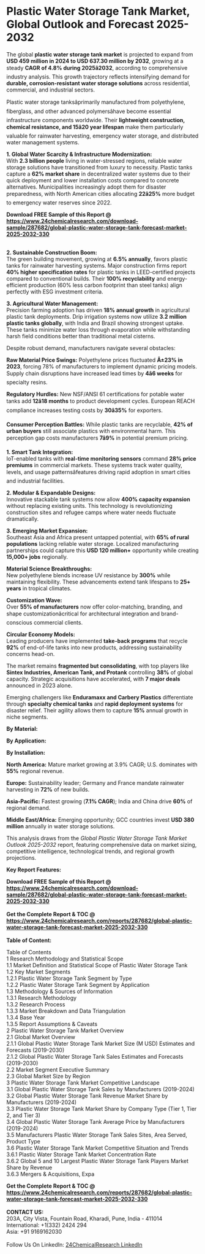 <h1>Plastic Water Storage Tank Market, Global Outlook and Forecast 2025-2032</h1><p>The global <strong>plastic water storage tank market</strong> is projected to expand from <strong>USD 459 million in 2024 to USD 637.30 million by 2032</strong>, growing at a steady <strong>CAGR of 4.8% during 2025â2032</strong>, according to comprehensive industry analysis. This growth trajectory reflects intensifying demand for <strong>durable, corrosion-resistant water storage solutions</strong> across residential, commercial, and industrial sectors.</p><p>Plastic water storage tanksâprimarily manufactured from polyethylene, fiberglass, and other advanced polymersâhave become essential infrastructure components worldwide. Their <strong>lightweight construction, chemical resistance, and 15â20 year lifespan</strong> make them particularly valuable for rainwater harvesting, emergency water storage, and distributed water management systems.</p><p><strong>1. Global Water Scarcity &amp; Infrastructure Modernization:</strong><br>
With <strong>2.3 billion people</strong> living in water-stressed regions, reliable water storage solutions have transitioned from luxury to necessity. Plastic tanks capture a <strong>62% market share</strong> in decentralized water systems due to their quick deployment and lower installation costs compared to concrete alternatives. Municipalities increasingly adopt them for disaster preparedness, with North American cities allocating <strong>22â25%</strong> more budget to emergency water reserves since 2022.</p><div><b>Download FREE Sample of this Report @ 
            <a href="https://www.24chemicalresearch.com/download-sample/287682/global-plastic-water-storage-tank-forecast-market-2025-2032-330">
            https://www.24chemicalresearch.com/download-sample/287682/global-plastic-water-storage-tank-forecast-market-2025-2032-330</a></b></div><br><p><strong>2. Sustainable Construction Boom:</strong><br>
The green building movement, growing at <strong>6.5% annually</strong>, favors plastic tanks for rainwater harvesting systems. Major construction firms report <strong>40% higher specification rates</strong> for plastic tanks in LEED-certified projects compared to conventional builds. Their <strong>100% recyclability</strong> and energy-efficient production (60% less carbon footprint than steel tanks) align perfectly with ESG investment criteria.</p><p><strong>3. Agricultural Water Management:</strong><br>
Precision farming adoption has driven <strong>18% annual growth</strong> in agricultural plastic tank deployments. Drip irrigation systems now utilize <strong>3.2 million plastic tanks globally</strong>, with India and Brazil showing strongest uptake. These tanks minimize water loss through evaporation while withstanding harsh field conditions better than traditional metal cisterns.</p><p>Despite robust demand, manufacturers navigate several obstacles:</p><p><strong>Raw Material Price Swings:</strong> Polyethylene prices fluctuated <strong>Â±23% in 2023</strong>, forcing 78% of manufacturers to implement dynamic pricing models. Supply chain disruptions have increased lead times by <strong>4â6 weeks</strong> for specialty resins.</p><p><strong>Regulatory Hurdles:</strong> New NSF/ANSI 61 certifications for potable water tanks add <strong>12â18 months</strong> to product development cycles. European REACH compliance increases testing costs by <strong>30â35%</strong> for exporters.</p><p><strong>Consumer Perception Battles:</strong> While plastic tanks are recyclable, <strong>42% of urban buyers</strong> still associate plastics with environmental harm. This perception gap costs manufacturers <strong>7â9%</strong> in potential premium pricing.</p><p><strong>1. Smart Tank Integration:</strong><br>
IoT-enabled tanks with <strong>real-time monitoring sensors</strong> command <strong>28% price premiums</strong> in commercial markets. These systems track water quality, levels, and usage patternsâfeatures driving rapid adoption in smart cities and industrial facilities.</p><p><strong>2. Modular &amp; Expandable Designs:</strong><br>
Innovative stackable tank systems now allow <strong>400% capacity expansion</strong> without replacing existing units. This technology is revolutionizing construction sites and refugee camps where water needs fluctuate dramatically.</p><p><strong>3. Emerging Market Expansion:</strong><br>
Southeast Asia and Africa present untapped potential, with <strong>65% of rural populations</strong> lacking reliable water storage. Localized manufacturing partnerships could capture this <strong>USD 120 million+</strong> opportunity while creating <strong>15,000+ jobs</strong> regionally.</p><p><strong>Material Science Breakthroughs:</strong><br>
	New polyethylene blends increase UV resistance by <strong>300%</strong> while maintaining flexibility. These advancements extend tank lifespans to <strong>25+ years</strong> in tropical climates.</p><p><strong>Customization Wave:</strong><br>
	Over <strong>55% of manufacturers</strong> now offer color-matching, branding, and shape customizationâcritical for architectural integration and brand-conscious commercial clients.</p><p><strong>Circular Economy Models:</strong><br>
	Leading producers have implemented <strong>take-back programs</strong> that recycle <strong>92%</strong> of end-of-life tanks into new products, addressing sustainability concerns head-on.</p><p>The market remains <strong>fragmented but consolidating</strong>, with top players like <strong>Sintex Industries, American Tank, and Protank</strong> controlling <strong>38%</strong> of global capacity. Strategic acquisitions have accelerated, with <strong>7 major deals</strong> announced in 2023 alone.</p><p>Emerging challengers like <strong>Enduramaxx and Carbery Plastics</strong> differentiate through <strong>specialty chemical tanks</strong> and <strong>rapid deployment systems</strong> for disaster relief. Their agility allows them to capture <strong>15%</strong> annual growth in niche segments.</p><p><strong>By Material:</strong></p><p><strong>By Application:</strong></p><p><strong>By Installation:</strong></p><p><strong>North America:</strong> Mature market growing at 3.9% CAGR; U.S. dominates with <strong>55%</strong> regional revenue.</p><p><strong>Europe:</strong> Sustainability leader; Germany and France mandate rainwater harvesting in <strong>72%</strong> of new builds.</p><p><strong>Asia-Pacific:</strong> Fastest growing (<strong>7.1% CAGR</strong>); India and China drive <strong>60%</strong> of regional demand.</p><p><strong>Middle East/Africa:</strong> Emerging opportunity; GCC countries invest <strong>USD 380 million</strong> annually in water storage solutions.</p><p>This analysis draws from the <em>Global Plastic Water Storage Tank Market Outlook 2025-2032</em> report, featuring comprehensive data on market sizing, competitive intelligence, technological trends, and regional growth projections.</p><p><strong>Key Report Features:</strong></p><div><b>Download FREE Sample of this Report @ 
            <a href="https://www.24chemicalresearch.com/download-sample/287682/global-plastic-water-storage-tank-forecast-market-2025-2032-330">
            https://www.24chemicalresearch.com/download-sample/287682/global-plastic-water-storage-tank-forecast-market-2025-2032-330</a></b></div><br><div><b>Get the Complete Report & TOC @ 
            <a href="https://www.24chemicalresearch.com/reports/287682/global-plastic-water-storage-tank-forecast-market-2025-2032-330">
            https://www.24chemicalresearch.com/reports/287682/global-plastic-water-storage-tank-forecast-market-2025-2032-330</a></b></div><br>
            <b>Table of Content:</b><p>Table of Contents<br />
1 Research Methodology and Statistical Scope<br />
1.1 Market Definition and Statistical Scope of Plastic Water Storage Tank<br />
1.2 Key Market Segments<br />
1.2.1 Plastic Water Storage Tank Segment by Type<br />
1.2.2 Plastic Water Storage Tank Segment by Application<br />
1.3 Methodology & Sources of Information<br />
1.3.1 Research Methodology<br />
1.3.2 Research Process<br />
1.3.3 Market Breakdown and Data Triangulation<br />
1.3.4 Base Year<br />
1.3.5 Report Assumptions & Caveats<br />
2 Plastic Water Storage Tank Market Overview<br />
2.1 Global Market Overview<br />
2.1.1 Global Plastic Water Storage Tank Market Size (M USD) Estimates and Forecasts (2019-2030)<br />
2.1.2 Global Plastic Water Storage Tank Sales Estimates and Forecasts (2019-2030)<br />
2.2 Market Segment Executive Summary<br />
2.3 Global Market Size by Region<br />
3 Plastic Water Storage Tank Market Competitive Landscape<br />
3.1 Global Plastic Water Storage Tank Sales by Manufacturers (2019-2024)<br />
3.2 Global Plastic Water Storage Tank Revenue Market Share by Manufacturers (2019-2024)<br />
3.3 Plastic Water Storage Tank Market Share by Company Type (Tier 1, Tier 2, and Tier 3)<br />
3.4 Global Plastic Water Storage Tank Average Price by Manufacturers (2019-2024)<br />
3.5 Manufacturers Plastic Water Storage Tank Sales Sites, Area Served, Product Type<br />
3.6 Plastic Water Storage Tank Market Competitive Situation and Trends<br />
3.6.1 Plastic Water Storage Tank Market Concentration Rate<br />
3.6.2 Global 5 and 10 Largest Plastic Water Storage Tank Players Market Share by Revenue<br />
3.6.3 Mergers & Acquisitions, Expa</p><div><b>Get the Complete Report & TOC @ 
            <a href="https://www.24chemicalresearch.com/reports/287682/global-plastic-water-storage-tank-forecast-market-2025-2032-330">
            https://www.24chemicalresearch.com/reports/287682/global-plastic-water-storage-tank-forecast-market-2025-2032-330</a></b></div><br><b>CONTACT US:</b><br>
            203A, City Vista, Fountain Road, Kharadi, Pune, India - 411014<br>
            International: +1(332) 2424 294<br>
            Asia: +91 9169162030 <br><br>
            Follow Us On LinkedIn: <a href="https://www.linkedin.com/company/24chemicalresearch/">24ChemicalResearch LinkedIn</a>